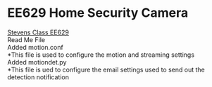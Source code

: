 # EE629 Home Security Camera<br>
[Stevens Class EE629](https://sites.google.com/view/stevens-ee-629/home)<br>
Read Me File<br>
Added motion.conf<br>
*This file is used to configure the motion and streaming settings<br>
Added motiondet.py<br>
*This file is ued to configure the email settings used to send out the detection notification<br>
